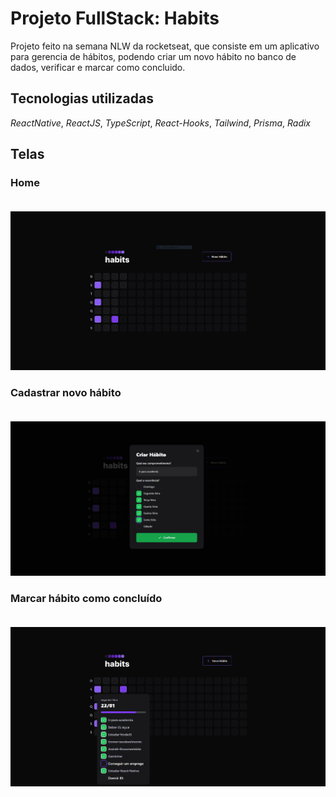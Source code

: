 # Projeto FullStack: Habits

Projeto feito na semana NLW da rocketseat, que consiste em um aplicativo para gerencia de hábitos, podendo criar um novo hábito no banco de dados, verificar e marcar como concluido.

## Tecnologias utilizadas

_ReactNative_,
_ReactJS_,
_TypeScript_,
_React-Hooks_,
_Tailwind_,
_Prisma_,
_Radix_

## Telas <br>

### Home <br> <br>

![tela home](./READMEassets/Home.PNG)

### Cadastrar novo hábito <br> <br>

![tela novo habito](./READMEassets/NewHabit.PNG)

### Marcar hábito como concluído <br> <br>

![tela marcar hábito](./READMEassets/HabitsList.PNG)